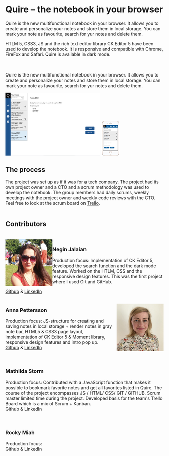 


# Quire – the notebook  in your browser

Quire is the new multifunctional notebook in your browser. It allows you to create and personalize your notes and store them in local storage. You can  mark your note as favourite, search for yur notes and delete them.
<br>

HTLM 5, CSS3, JS and  the  rich text editor library CK Editor 5 have been used to develop the notebook. It  is  responsive and compatible with Chrome, FireFox and Safari. Quire is available in dark mode.   
<br>
<br>

Quire is the new multifunctional notebook in your browser. It allows you to create and personalize your notes and store them in local storage. You can  mark your note as favourite, search for yur notes and delete them.
<br>





  <tr >
    <td><img src="img/github/desktop_view.png" width=300 height=200  float="left" padding="40px"></td>
     <td><img src="img/github/mobile_view.png" width=60 height=110></td>
  </tr>


## The process 
The project was set up as if it was for a tech company. The project had its own project owner and a CTO and a scrum methodology was used to develop the notebook. The group members had daily scrums, weekly meetings with the project owner and weekly code reviews with the CTO. Feel free to look at the  scrum board on [Trello](https://trello.com/b/88BX5SUp/team-template).
<br>
<br>

## Contributors 

<br>

<img src="img/github/negin.jpg" width="150px" height="150px" align="left" padding="60px">

### Negin Jalaian
 Production focus:   Implementation of CK Editor 5, developed  the  search function and the dark mode feature. Worked on the  HTLM, CSS and the  responsive design features. This was  the first project where I used Git and GitHub. 

[Github](https://github.com/negin1) & [LinkedIn](https://www.linkedin.com/in/negin-jalalian-68324824/)
<br>
<br>




<img src="img/github/anna.png" width="150px" height="150px" align="right" padding="60px">

### Anna Pettersson
Production focus: JS-structure for creating and saving notes in local storage + render notes in gray note bar, HTML5 & CSS3 page layout, implementation of CK Editor 5 & Moment library, responsive design features and intro pop up. <br>
[Github](https://github.com/bannanaz) & [LinkedIn](https://www.linkedin.com/in/anlepet/)
<br>
<br>
<br>

### Mathilda Storm
Production focus: Contributed with a JavaScript function that makes it possible to bookmark favorite notes and get all favorites listed in Quire. The course of the project encompasses JS / HTML/ CSS/ GIT / GITHUB. Scrum master limited time during the project. Developed basis for the team's Trello Board which is a mix of Scrum + Kanban. <br>
Github & LinkedIn
<br>
<br>
<br>

### Rocky Miah
Production focus: <br>
Github & LinkedIn


